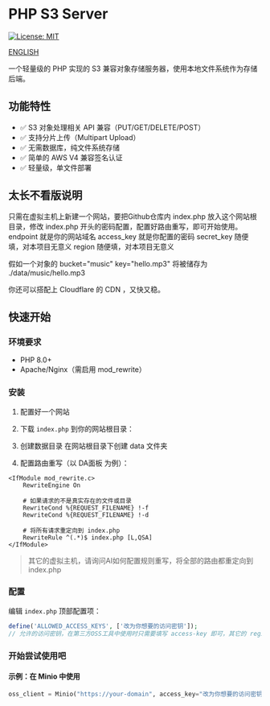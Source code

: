 # PHP S3 Server


[![License: MIT](https://img.shields.io/badge/License-MIT-blue.svg)](https://opensource.org/licenses/MIT)

[ENGLISH](./README-en.md)

一个轻量级的 PHP 实现的 S3 兼容对象存储服务器，使用本地文件系统作为存储后端。

## 功能特性

- ✅ S3 对象处理相关 API 兼容（PUT/GET/DELETE/POST）
- ✅ 支持分片上传（Multipart Upload）
- ✅ 无需数据库，纯文件系统存储
- ✅ 简单的 AWS V4 兼容签名认证
- ✅ 轻量级，单文件部署



## 太长不看版说明

只需在虚拟主机上新建一个网站，要把Github仓库内 index.php 放入这个网站根目录，修改 index.php 开头的密码配置，配置好路由重写，即可开始使用。
endpoint 就是你的网站域名
access_key 就是你配置的密码
secret_key 随便填，对本项目无意义
region 随便填，对本项目无意义

假如一个对象的 bucket="music" key="hello.mp3"
将被储存为 ./data/music/hello.mp3

你还可以搭配上 Cloudflare 的 CDN ，又快又稳。


## 快速开始

### 环境要求

- PHP 8.0+
- Apache/Nginx（需启用 mod_rewrite）


### 安装

1. 配置好一个网站

2. 下载 `index.php` 到你的网站根目录：

3. 创建数据目录
在网站根目录下创建 data 文件夹

4. 配置路由重写（以 DA面板 为例）：
```网站根目录下 创建 .htaccess 写入以下命令
<IfModule mod_rewrite.c>
    RewriteEngine On

    # 如果请求的不是真实存在的文件或目录
    RewriteCond %{REQUEST_FILENAME} !-f
    RewriteCond %{REQUEST_FILENAME} !-d

    # 将所有请求重定向到 index.php
    RewriteRule ^(.*)$ index.php [L,QSA]
</IfModule>

```
> 其它的虚拟主机，请询问AI如何配置规则重写，将全部的路由都重定向到 index.php

### 配置

编辑 `index.php` 顶部配置项：
```php
define('ALLOWED_ACCESS_KEYS', ['改为你想要的访问密钥']);  
// 允许的访问密钥，在第三方OSS工具中使用时只需要填写 access-key 即可，其它的 region 和 secret-key 随意填写

```



### 开始尝试使用吧

#### 示例：在 Minio 中使用

```python
oss_client = Minio("https://your-domain", access_key="改为你想要的访问密钥", secret_key="*", secure=True)

```
